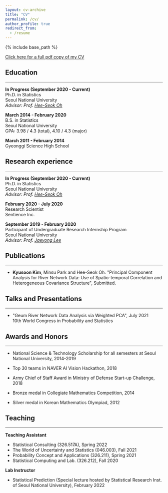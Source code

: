 ```yaml
---
layout: cv-archive
title: "CV"
permalink: /cv/
author_profile: true
redirect_from:
  - /resume
---
```


<style>
a.uline {text-decoration:underline;}
</style>

{% include base_path %}

<a href="../files/CV_KyusoonKim.pdf" class="uline">Click here for a full pdf copy of my CV</a>

## Education
---
**In Progress (September 2020 - Current)**<br>
Ph.D. in Statistics<br>
Seoul National University<br>
*Advisor: Prof. [Hee-Seok Oh](https://sites.google.com/site/heeseokoh)*<br>

**March 2014 - February 2020**<br>
B.S. in Statistics<br>
Seoul National University<br>
GPA: 3.98 / 4.3 (total), 4.10 / 4.3 (major)<br>

**March 2011 - February 2014**<br>
Gyeonggi Science High School<br>

## Research experience
---
**In Progress (September 2020 - Current)**<br>
Ph.D. in Statistics<br>
Seoul National University<br>
*Advisor: Prof. [Hee-Seok Oh](https://sites.google.com/site/heeseokoh)*<br>

**February 2020 - July 2020**<br>
Research Scientist<br>
Sentience Inc.<br>

**September 2019 - February 2020**<br>
Participant of Undergraduate Research Internship Program<br>
Seoul National University<br>
*Advisor: Prof. [Jaeyong Lee](https://jylee749.wordpress.com/)*<br>


## Publications
---
* **Kyusoon Kim**, Minsu Park and Hee-Seok Oh. "Principal Component Analysis for River Network Data: Use of Spatio-temporal Correlation and Heterogeneous Covariance Structure", Submitted.<br>


## Talks and Presentations
---
* "Geum River Network Data Analysis via Weighted PCA", July 2021<br> 
10th World Congress in Probability and Statistics<br>


## Awards and Honors
---
* National Science & Technology Scholarship for all semesters at Seoul National University, 2014-2019<br> 

* Top 30 teams in NAVER AI Vision Hackathon, 2018<br>
 
* Army Chief of Staff Award in Ministry of Defense Start-up Challenge, 2018<br>

* Bronze medal in Collegiate Mathematics Competition, 2014<br>

* Silver medal in Korean Mathematics Olympiad, 2012<br>


## Teaching
---
**Teaching Assistant**<br>
* Statistical Consulting (326.517A), Spring 2022<br>
* The World of Uncertainty and Statistics (046.003), Fall 2021<br>
* Probability Concept and Applications (326.211), Spring 2021<br>
* Statistical Computing and Lab. (326.212), Fall 2020<br>

**Lab Instructor**<br>
* Statistical Prediction (Special lecture hosted by Statistical Research Inst. of Seoul National University), February 2022<br> 




